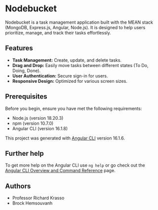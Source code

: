 # Nodebucket

Nodebucket is a task management application built with the MEAN stack (MongoDB, Express.js, Angular, Node.js). It is designed to help users prioritize, manage, and track their tasks effortlessly.

## Features

- **Task Management:** Create, update, and delete tasks.
- **Drag and Drop:** Easily move tasks between different states (To Do, Doing, Done).
- **User Authentication:** Secure sign-in for users.
- **Responsive Design:** Optimized for various screen sizes.

## Prerequisites

Before you begin, ensure you have met the following requirements:
- Node.js (version 18.20.3)
- npm (version 10.7.0)
- Angular CLI (version 16.1.8)

This project was generated with [Angular CLI](https://github.com/angular/angular-cli) version 16.1.6.

## Further help

To get more help on the Angular CLI use `ng help` or go check out the [Angular CLI Overview and Command Reference](https://angular.io/cli) page.

## Authors
- Professor Richard Krasso
- Brock Hemsouvanh